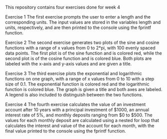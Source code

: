 This repository contains four exercises done for week 4

Exercise 1
The first exercise prompts the user to enter a length and the corresponding units. 
The input values are stored in the variables length and units, respectively, and are then printed to the console using the fprintf function.

Exercise 2
The second exercise generates two plots of the sine and cosine functions with a range of x values from 0 to 2*pi, with 100 evenly spaced data points. 
The first plot is of the sine function and is colored red, while the second plot is of the cosine function and is colored blue. 
Both plots are labeled with the x-axis and y-axis values and are given a title.

Exercise 3
The third exercise plots the exponential and logarithmic functions on one graph, with a range of x values from 0 to 10 with a step size of 0.1. 
The exponential function is colored red and the logarithmic function is colored blue. The graph is given a title and both axes are labeled. 
A legend is also included to distinguish between the two functions.

Exercise 4
The fourth exercise calculates the value of an investment account after 10 years with a principal investment of $1000, an annual interest rate of 5%, 
and monthly deposits ranging from $0 to $500. The values for each monthly deposit are calculated using a nested for loop that calculates the interest 
and value of the account for each month, with the final value printed to the console using the fprintf function.
